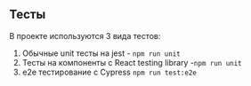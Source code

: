 ## Тесты

В проекте используются 3 вида тестов:

1. Обычные unit тесты на jest - `npm run unit`
2. Тесты на компоненты с React testing library -`npm run unit`
3. e2e тестирование с Cypress `npm run test:e2e`

